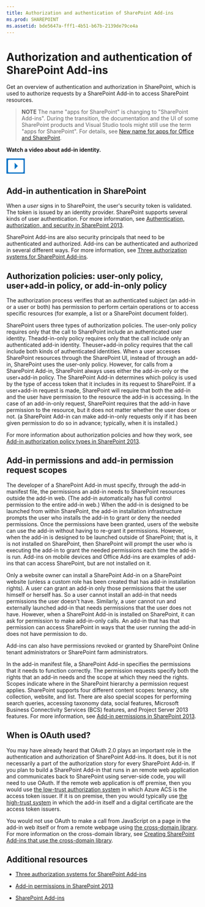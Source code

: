 ```yaml
---
title: Authorization and authentication of SharePoint Add-ins
ms.prod: SHAREPOINT
ms.assetid: bde5647a-fff1-4b51-b67b-2139de79ce4a
---
```



# Authorization and authentication of SharePoint Add-ins
Get an overview of authentication and authorization in SharePoint, which is used to authorize requests by a SharePoint Add-in to access SharePoint resources.
> **NOTE**
> The name "apps for SharePoint" is changing to "SharePoint Add-ins". During the transition, the documentation and the UI of some SharePoint products and Visual Studio tools might still use the term "apps for SharePoint". For details, see  [New name for apps for Office and SharePoint](new-name-for-apps-for-sharepoint.md#bk_newname). 





**Watch a video about add-in identity.**








![Videos](images/mod_icon_video.png)












## Add-in authentication in SharePoint
<a name="AuthN"> </a>

When a  *user*  signs in to SharePoint, the user's security token is validated. The token is issued by an identity provider. SharePoint supports several kinds of user authentication. For more information, see [Authentication, authorization, and security in SharePoint 2013](http://msdn.microsoft.com/library/8734790c-eb75-4d78-9604-7cc23b33b693%28Office.15%29.aspx).



SharePoint Add-ins are also security principals that need to be authenticated and authorized. Add-ins can be authenticated and authorized in several different ways. For more information, see  [Three authorization systems for SharePoint Add-ins](three-authorization-systems-for-sharepoint-add-ins.md). 




## Authorization policies: user-only policy, user+add-in policy, or add-in-only policy
<a name="AuthZ"> </a>

The authorization process verifies that an authenticated subject (an add-in or a user or both) has permission to perform certain operations or to access specific resources (for example, a list or a SharePoint document folder).



SharePoint users three types of authorization policies. The user-only policy requires only that the call to SharePoint include an authenticated user identity. Theadd-in-only policy requires only that the call include only an authenticated add-in identity. Theuser+add-in policy requires that the call include both kinds of authenticated identities. When a user accesses SharePoint resources through the SharePoint UI, instead of through an add-in, SharePoint uses the user-only policy. However, for calls from a SharePoint Add-in, SharePoint always uses either the add-in-only or the user+add-in policy. The SharePoint Add-in determines which policy is used by the type of access token that it includes in its request to SharePoint. If a user+add-in request is made, SharePoint will require that both the add-in and the user have permission to the resource the add-in is accessing. In the case of an add-in-only request, SharePoint requires that the add-in have permission to the resource, but it does not matter whether the user does or not. (a SharePoint Add-in can make add-in-only requests only if it has been given permission to do so in advance; typically, when it is installed.)



For more information about authorization policies and how they work, see  [Add-in authorization policy types in SharePoint 2013](add-in-authorization-policy-types-in-sharepoint-2013.md).




## Add-in permissions and add-in permission request scopes
<a name="Permissions"> </a>

The developer of a SharePoint Add-in must specify, through the add-in manifest file, the permissions an add-in needs to SharePoint resources outside the add-in web. (The add-in automatically has full control permission to the entire add-in web.) When the add-in is designed to be launched from within SharePoint, the add-in installation infrastructure prompts the user who installs the add-in to grant or deny the needed permissions. Once the permissions have been granted, users of the website can use the add-in without having to re-grant it permissions. However, when the add-in is designed to be launched outside of SharePoint; that is, it is not installed on SharePoint, then SharePoint will prompt the user who is executing the add-in to grant the needed permissions each time the add-in is run. Add-ins on mobile devices and Office Add-ins are examples of add-ins that can access SharePoint, but are not installed on it.



Only a website owner can install a SharePoint Add-in on a SharePoint website (unless a custom role has been created that has add-in installation rights). A user can grant an add-in only those permissions that the user himself or herself has. So a user cannot install an add-in that needs permissions the user doesn't have. Similarly, a user cannot run and externally launched add-in that needs permissions that the user does not have. However, when a SharePoint Add-in is installed on SharePoint, it can ask for permission to make add-in-only calls. An add-in that has that permission can access SharePoint in ways that the user running the add-in does not have permission to do.



Add-ins can also have permissions revoked or granted by SharePoint Online tenant administrators or SharePoint farm administrators.



In the add-in manifest file, a SharePoint Add-in specifies the permissions that it needs to function correctly. The permission requests specify both the rights that an add-in needs and the scope at which they need the rights. Scopes indicate where in the SharePoint hierarchy a permission request applies. SharePoint supports four different content scopes: tenancy, site collection, website, and list. There are also special scopes for performing search queries, accessing taxonomy data, social features, Microsoft Business Connectivity Services (BCS) features, and Project Server 2013 features. For more information, see  [Add-in permissions in SharePoint 2013](add-in-permissions-in-sharepoint-2013.md).




## When is OAuth used?
<a name="FileName_uniquekeyword4"> </a>

You may have already heard that OAuth 2.0 plays an important role in the authentication and authorization of SharePoint Add-ins. It does, but it is not necessarily a part of the authorization story for every SharePoint Add-in. If you plan to build a SharePoint Add-in that runs in an remote web application and communicates back to SharePoint using server-side code, you will need to use OAuth. If the remote web application is off premise, then you would use  [the low-trust authorization system](creating-sharepoint-add-ins-that-use-low-trust-authorization.md) in which Azure ACS is the access token issuer. If it is on premise, then you would typically use [the high-trust system](creating-sharepoint-add-ins-that-use-high-trust-authorization.md) in which the add-in itself and a digital certificate are the access token issuers.



You would not use OAuth to make a call from JavaScript on a page in the add-in web itself or from a remote webpage using  [the cross-domain library](creating-sharepoint-add-ins-that-use-the-cross-domain-library.md). For more information on the cross-domain library, see  [Creating SharePoint Add-ins that use the cross-domain library](creating-sharepoint-add-ins-that-use-the-cross-domain-library.md).




## Additional resources
<a name="Filename_AdditionalResources"> </a>


-  [Three authorization systems for SharePoint Add-ins](three-authorization-systems-for-sharepoint-add-ins.md)


-  [Add-in permissions in SharePoint 2013](add-in-permissions-in-sharepoint-2013.md)


-  [SharePoint Add-ins](sharepoint-add-ins.md)



